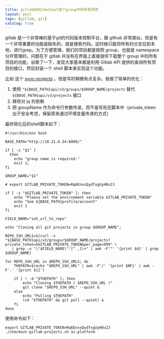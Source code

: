 ```yaml
---
title: gitlab如何checkout某个group中的所有项目
layout: post
tags: [gitlab, git]
catalog: true
---
```


gitlab 是一个非常棒的基于git的代码版本控制平台，跟 github 非常类似，但是有一个非常重要的功能是缺失的，就是搜索代码。这时候只能将所有的分支拉到本地，进行grep。为了方便管理，我们的项目都是按照 group，也就是 namespace 分开管理的，问题在于 gitlab 并没有在界面上直接提供下载整个 group 中的所有项目的功能，谷歌了一下，发现大家基本都是利用 Gitlab API 提供的查询所有项目的接口，然后封装一个 shell 脚本来实现这个功能。

比如 这个 [sync-projects](https://gist.github.com/JonasGroeger/1b5155e461036b557d0fb4b3307e1e75) 。但是写的稍微有点复杂，我做了简单的优化：

1. 使用 `"${BASE_PATH}api/v3/groups/$GROUP_NAME/projects` 替代 `${BASE_PATH}api/v3/projects` 接口
2. 移除对 jq 的依赖
3. 把 groupName 作为命令行参数传递，而不是写死在脚本中（private_token 出于安全考虑，保留原来通过环境变量传递的方式）

最终简化后的shell脚本如下：

```shell
#!/usr/bin/env bash

BASE_PATH="http://10.21.6.54:6060/"

if [ -z "$1" ]
  then
    echo "group name is required."
    exit 1;
fi

GROUP_NAME="$1"

# export GITLAB_PRIVATE_TOKEN=Rq6EnxsQydfxgUyH8v2J

if [ -z "$GITLAB_PRIVATE_TOKEN" ]; then
    echo "Please set the environment variable GITLAB_PRIVATE_TOKEN"
    echo "See ${BASE_PATH}profile/account"
    exit 1
fi

FIELD_NAME="ssh_url_to_repo"

echo "Cloning all git projects in group $GROUP_NAME";

REPO_SSH_URLS=$(curl -s "${BASE_PATH}api/v3/groups/$GROUP_NAME/projects?private_token=$GITLAB_PRIVATE_TOKEN&per_page=999" \
   | grep -o "\"$FIELD_NAME\":[^ ,]\+" | awk -F'"' '{print $4}' | grep $GROUP_NAME)

for REPO_SSH_URL in $REPO_SSH_URLS; do
    THEPATH=$(echo "$REPO_SSH_URL" | awk -F'/' '{print $NF}' | awk -F'.' '{print $1}')

    if [ ! -d "$THEPATH" ]; then
        echo "Cloning $THEPATH ( $REPO_SSH_URL )"
        git clone "$REPO_SSH_URL" --quiet &
    else
        echo "Pulling $THEPATH"
        (cd "$THEPATH" && git pull --quiet) &
    fi
done
```

使用命令如下：

```
export GITLAB_PRIVATE_TOKEN=Rq6EnxsQydfxgUyH8v2J
./checkout-gitlab-projects.sh ai-platform
```

